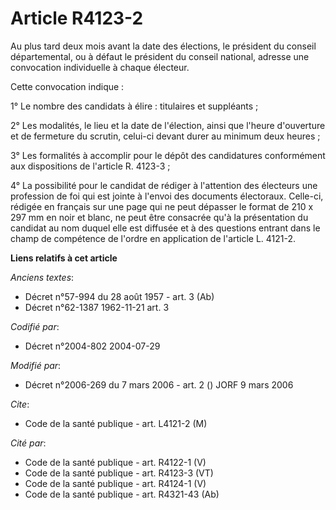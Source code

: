 # Article R4123-2

Au plus tard deux mois avant la date des élections, le président du conseil départemental, ou à défaut le président du
conseil national, adresse une convocation individuelle à chaque électeur.

Cette convocation indique :

1° Le nombre des candidats à élire : titulaires et suppléants ;

2° Les modalités, le lieu et la date de l'élection, ainsi que l'heure d'ouverture et de fermeture du scrutin, celui-ci devant
durer au minimum deux heures ;

3° Les formalités à accomplir pour le dépôt des candidatures conformément aux dispositions de l'article R. 4123-3 ;

4° La possibilité pour le candidat de rédiger à l'attention des électeurs une profession de foi qui est jointe à l'envoi des
documents électoraux. Celle-ci, rédigée en français sur une page qui ne peut dépasser le format de 210 x 297 mm en noir et
blanc, ne peut être consacrée qu'à la présentation du candidat au nom duquel elle est diffusée et à des questions entrant
dans le champ de compétence de l'ordre en application de l'article L. 4121-2.

**Liens relatifs à cet article**

_Anciens textes_:

  - Décret n°57-994 du 28 août 1957 - art. 3 (Ab)
  - Décret n°62-1387 1962-11-21 art. 3

_Codifié par_:

  - Décret n°2004-802 2004-07-29

_Modifié par_:

  - Décret n°2006-269 du 7 mars 2006 - art. 2 () JORF 9 mars 2006

_Cite_:

  - Code de la santé publique - art. L4121-2 (M)

_Cité par_:

  - Code de la santé publique - art. R4122-1 (V)
  - Code de la santé publique - art. R4123-3 (VT)
  - Code de la santé publique - art. R4124-1 (V)
  - Code de la santé publique - art. R4321-43 (Ab)

